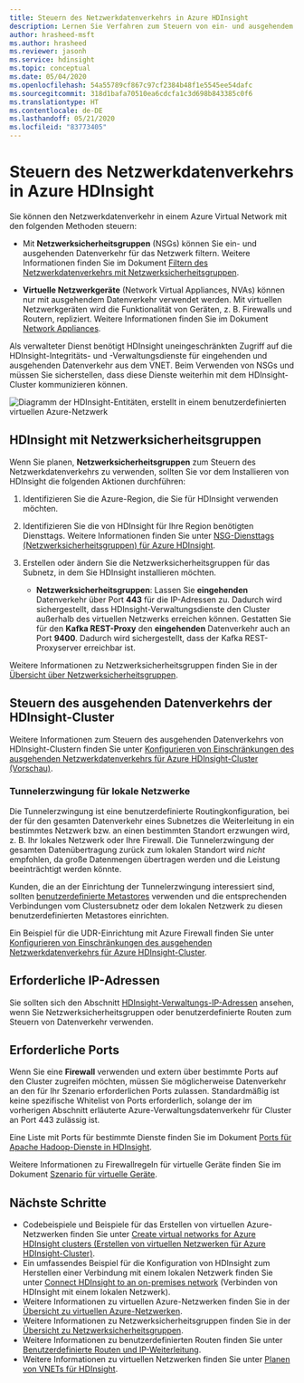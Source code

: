 ```yaml
---
title: Steuern des Netzwerkdatenverkehrs in Azure HDInsight
description: Lernen Sie Verfahren zum Steuern von ein- und ausgehendem Datenverkehr für Azure HDInsight-Cluster kennen.
author: hrasheed-msft
ms.author: hrasheed
ms.reviewer: jasonh
ms.service: hdinsight
ms.topic: conceptual
ms.date: 05/04/2020
ms.openlocfilehash: 54a55789cf867c97cf2384b48f1e5545ee54dafc
ms.sourcegitcommit: 318d1bafa70510ea6cdcfa1c3d698b843385c0f6
ms.translationtype: HT
ms.contentlocale: de-DE
ms.lasthandoff: 05/21/2020
ms.locfileid: "83773405"
---
```

# <a name="control-network-traffic-in-azure-hdinsight"></a>Steuern des Netzwerkdatenverkehrs in Azure HDInsight

Sie können den Netzwerkdatenverkehr in einem Azure Virtual Network mit den folgenden Methoden steuern:

* Mit **Netzwerksicherheitsgruppen** (NSGs) können Sie ein- und ausgehenden Datenverkehr für das Netzwerk filtern. Weitere Informationen finden Sie im Dokument [Filtern des Netzwerkdatenverkehrs mit Netzwerksicherheitsgruppen](../virtual-network/security-overview.md).

* **Virtuelle Netzwerkgeräte** (Network Virtual Appliances, NVAs) können nur mit ausgehendem Datenverkehr verwendet werden. Mit virtuellen Netzwerkgeräten wird die Funktionalität von Geräten, z. B. Firewalls und Routern, repliziert. Weitere Informationen finden Sie im Dokument [Network Appliances](https://azure.microsoft.com/solutions/network-appliances).

Als verwalteter Dienst benötigt HDInsight uneingeschränkten Zugriff auf die HDInsight-Integritäts- und -Verwaltungsdienste für eingehenden und ausgehenden Datenverkehr aus dem VNET. Beim Verwenden von NSGs und müssen Sie sicherstellen, dass diese Dienste weiterhin mit dem HDInsight-Cluster kommunizieren können.

![Diagramm der HDInsight-Entitäten, erstellt in einem benutzerdefinierten virtuellen Azure-Netzwerk](./media/control-network-traffic/hdinsight-vnet-diagram.png)

## <a name="hdinsight-with-network-security-groups"></a>HDInsight mit Netzwerksicherheitsgruppen

Wenn Sie planen, **Netzwerksicherheitsgruppen** zum Steuern des Netzwerkdatenverkehrs zu verwenden, sollten Sie vor dem Installieren von HDInsight die folgenden Aktionen durchführen:

1. Identifizieren Sie die Azure-Region, die Sie für HDInsight verwenden möchten.

2. Identifizieren Sie die von HDInsight für Ihre Region benötigten Diensttags. Weitere Informationen finden Sie unter [NSG-Diensttags (Netzwerksicherheitsgruppen) für Azure HDInsight](hdinsight-service-tags.md).

3. Erstellen oder ändern Sie die Netzwerksicherheitsgruppen für das Subnetz, in dem Sie HDInsight installieren möchten.

    * __Netzwerksicherheitsgruppen__: Lassen Sie __eingehenden__ Datenverkehr über Port __443__ für die IP-Adressen zu. Dadurch wird sichergestellt, dass HDInsight-Verwaltungsdienste den Cluster außerhalb des virtuellen Netzwerks erreichen können. Gestatten Sie für den __Kafka REST-Proxy__ den __eingehenden__ Datenverkehr auch an Port __9400__. Dadurch wird sichergestellt, dass der Kafka REST-Proxyserver erreichbar ist.

Weitere Informationen zu Netzwerksicherheitsgruppen finden Sie in der [Übersicht über Netzwerksicherheitsgruppen](../virtual-network/security-overview.md).

## <a name="controlling-outbound-traffic-from-hdinsight-clusters"></a>Steuern des ausgehenden Datenverkehrs der HDInsight-Cluster

Weitere Informationen zum Steuern des ausgehenden Datenverkehrs von HDInsight-Clustern finden Sie unter [Konfigurieren von Einschränkungen des ausgehenden Netzwerkdatenverkehrs für Azure HDInsight-Cluster (Vorschau)](hdinsight-restrict-outbound-traffic.md).

### <a name="forced-tunneling-to-on-premises"></a>Tunnelerzwingung für lokale Netzwerke

Die Tunnelerzwingung ist eine benutzerdefinierte Routingkonfiguration, bei der für den gesamten Datenverkehr eines Subnetzes die Weiterleitung in ein bestimmtes Netzwerk bzw. an einen bestimmten Standort erzwungen wird, z. B. Ihr lokales Netzwerk oder Ihre Firewall. Die Tunnelerzwingung der gesamten Datenübertragung zurück zum lokalen Standort wird _nicht_ empfohlen, da große Datenmengen übertragen werden und die Leistung beeinträchtigt werden könnte.

Kunden, die an der Einrichtung der Tunnelerzwingung interessiert sind, sollten [benutzerdefinierte Metastores](./hdinsight-use-external-metadata-stores.md) verwenden und die entsprechenden Verbindungen vom Clustersubnetz oder dem lokalen Netzwerk zu diesen benutzerdefinierten Metastores einrichten.

Ein Beispiel für die UDR-Einrichtung mit Azure Firewall finden Sie unter [Konfigurieren von Einschränkungen des ausgehenden Netzwerkdatenverkehrs für Azure HDInsight-Cluster](hdinsight-restrict-outbound-traffic.md).

## <a name="required-ip-addresses"></a>Erforderliche IP-Adressen

Sie sollten sich den Abschnitt [HDInsight-Verwaltungs-IP-Adressen](hdinsight-management-ip-addresses.md) ansehen, wenn Sie Netzwerksicherheitsgruppen oder benutzerdefinierte Routen zum Steuern von Datenverkehr verwenden.

## <a name="required-ports"></a>Erforderliche Ports

Wenn Sie eine **Firewall** verwenden und extern über bestimmte Ports auf den Cluster zugreifen möchten, müssen Sie möglicherweise Datenverkehr an den für Ihr Szenario erforderlichen Ports zulassen. Standardmäßig ist keine spezifische Whitelist von Ports erforderlich, solange der im vorherigen Abschnitt erläuterte Azure-Verwaltungsdatenverkehr für Cluster an Port 443 zulässig ist.

Eine Liste mit Ports für bestimmte Dienste finden Sie im Dokument [Ports für Apache Hadoop-Dienste in HDInsight](hdinsight-hadoop-port-settings-for-services.md).

Weitere Informationen zu Firewallregeln für virtuelle Geräte finden Sie im Dokument [Szenario für virtuelle Geräte](../virtual-network/virtual-network-scenario-udr-gw-nva.md).

## <a name="next-steps"></a>Nächste Schritte

* Codebeispiele und Beispiele für das Erstellen von virtuellen Azure-Netzwerken finden Sie unter [Create virtual networks for Azure HDInsight clusters (Erstellen von virtuellen Netzwerken für Azure HDInsight-Cluster)](hdinsight-create-virtual-network.md).
* Ein umfassendes Beispiel für die Konfiguration von HDInsight zum Herstellen einer Verbindung mit einem lokalen Netzwerk finden Sie unter [Connect HDInsight to an on-premises network](./connect-on-premises-network.md) (Verbinden von HDInsight mit einem lokalen Netzwerk).
* Weitere Informationen zu virtuellen Azure-Netzwerken finden Sie in der [Übersicht zu virtuellen Azure-Netzwerken](../virtual-network/virtual-networks-overview.md).
* Weitere Informationen zu Netzwerksicherheitsgruppen finden Sie in der [Übersicht zu Netzwerksicherheitsgruppen](../virtual-network/security-overview.md).
* Weitere Informationen zu benutzerdefinierten Routen finden Sie unter [Benutzerdefinierte Routen und IP-Weiterleitung](../virtual-network/virtual-networks-udr-overview.md).
* Weitere Informationen zu virtuellen Netzwerken finden Sie unter [Planen von VNETs für HDInsight](./hdinsight-plan-virtual-network-deployment.md).
